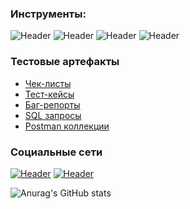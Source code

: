 ### Инструменты:
![Header](https://img.shields.io/badge/Jira-090909?style=for-the-badge&logo=jira&logoColor=136be1)
![Header](https://img.shields.io/badge/Postman-090909?style=for-the-badge&logo=postman&logoColor=f76935)
![Header](https://img.shields.io/badge/DevTools-090909?style=for-the-badge&logo=googlechrome&logoColor=2674f2)
![Header](https://img.shields.io/badge/xmind-090909?style=for-the-badge&logo=xmind&logoColor=2674f2)
### Тестовые артефакты
- [Чек-листы](https://github.com/icegisu/checklist)
- [Тест-кейсы](https://github.com/icegisu/test-cases)
- [Баг-репорты](https://github.com/icegisu/bug-reports)
- [SQL запросы](https://github.com/icegisu/SQL)
- [Postman коллекции](https://github.com/icegisu/postman)
### Социальные сети
[![Header](https://img.shields.io/badge/Telegram-090909?style=for-the-badge&logo=telegram&logoColor=31a5db)](https://t.me/icegisu)
[![Header](https://img.shields.io/badge/Linkedin-090909?style=for-the-badge&logo=linkedin&logoColor=0073b1)](https://www.linkedin.com/in/icegisu/)

![Anurag's GitHub stats](https://github-readme-stats.vercel.app/api?username=icegisu&show_icons=true&theme=radical)
